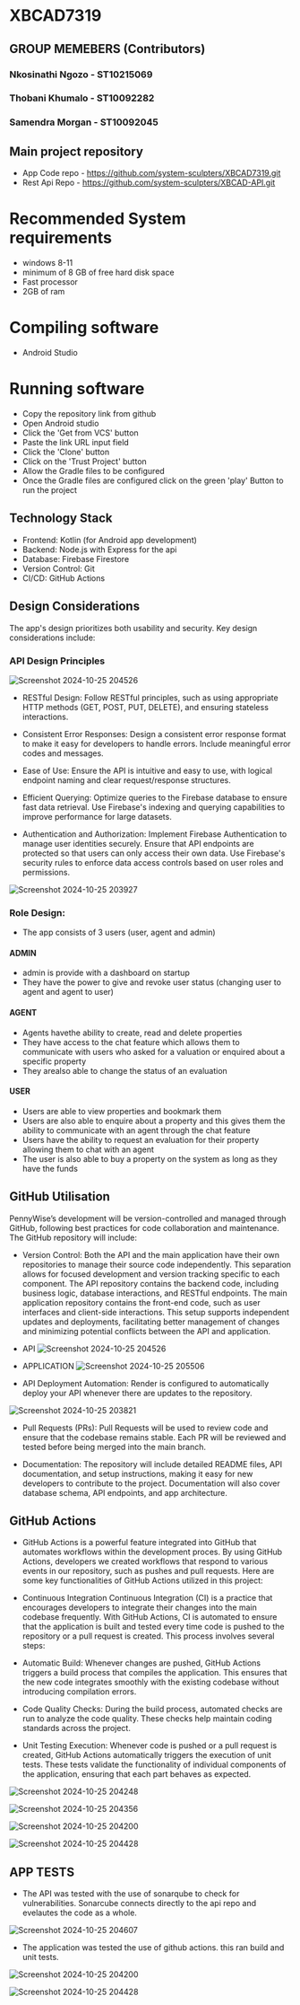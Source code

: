 # XBCAD7319

## GROUP MEMEBERS (Contributors)
### Nkosinathi Ngozo - ST10215069
### Thobani Khumalo - ST10092282
### Samendra Morgan - ST10092045


## Main project repository
- App Code repo - https://github.com/system-sculpters/XBCAD7319.git
- Rest Api Repo - https://github.com/system-sculpters/XBCAD-API.git


# Recommended System requirements
- windows 8-11
- minimum of 8 GB of free hard disk space
- Fast processor
- 2GB of ram

# Compiling software
- Android Studio

# Running software
- Copy the repository link from github
- Open Android studio
- Click the 'Get from VCS' button
- Paste the link URL input field
- Click the 'Clone' button
- Click on the 'Trust Project' button
- Allow the Gradle files to be configured
- Once the Gradle files are configured click on the green 'play' Button to run the project

## Technology Stack
- Frontend: Kotlin (for Android app development)
- Backend: Node.js with Express for the api
- Database: Firebase Firestore
- Version Control: Git
- CI/CD: GitHub Actions


## Design Considerations
The app's design prioritizes both usability and security. Key design considerations include:

### API Design Principles

![Screenshot 2024-10-25 204526](https://github.com/user-attachments/assets/0100e8ba-8ad1-4e2a-b5dd-7a57612f8a08)


- RESTful Design: Follow RESTful principles, such as using appropriate HTTP methods (GET, POST, PUT, DELETE), and ensuring stateless interactions.

- Consistent Error Responses: Design a consistent error response format to make it easy for developers to handle errors. Include meaningful error codes and messages.

- Ease of Use: Ensure the API is intuitive and easy to use, with logical endpoint naming and clear request/response structures.

- Efficient Querying: Optimize queries to the Firebase database to ensure fast data retrieval. Use Firebase's indexing and querying capabilities to improve performance for large datasets.

- Authentication and Authorization: Implement Firebase Authentication to manage user identities securely. Ensure that API endpoints are protected so that users can only access their own data. Use Firebase's security rules to enforce data access controls based on user roles and permissions.


![Screenshot 2024-10-25 203927](https://github.com/user-attachments/assets/2c12504a-7eea-447e-b964-f70916adee07)


### Role Design:
- The app consists of 3 users (user, agent and admin)

#### ADMIN
- admin is provide with a dashboard on startup
- They have the power to give and revoke user status (changing user to agent and agent to user)

#### AGENT
- Agents havethe ability to create, read and delete properties
- They have access to the chat feature which allows them to communicate with users who asked for a valuation or enquired about a specific property
- They arealso able to change the status of an evaluation


#### USER
- Users are able to view properties and bookmark them
- Users are also able to enquire about a property and this gives them the ability to communicate with an agent through the chat feature
- Users have the ability to request an evaluation for their property allowing them to chat with an agent
- The user is also able to buy a property on the system as long as they have the funds


## GitHub Utilisation
PennyWise’s development will be version-controlled and managed through GitHub, following best practices for code collaboration and maintenance. The GitHub repository will include:

- Version Control: Both the API and the main application have their own repositories to manage their source code independently. This separation allows for focused development and version tracking specific to each component. The API repository contains the backend code, including business logic, database interactions, and RESTful endpoints. The main application repository contains the front-end code, such as user interfaces and client-side interactions. This setup supports independent updates and deployments, facilitating better management of changes and minimizing potential conflicts between the API and application.
- API
![Screenshot 2024-10-25 204526](https://github.com/user-attachments/assets/9407ffd3-ee77-4a93-b633-fe777ac6b43a)


- APPLICATION
![Screenshot 2024-10-25 205506](https://github.com/user-attachments/assets/34765596-b10f-471f-9851-146861e68156)



- API Deployment Automation: Render is configured to automatically deploy your API whenever there are updates to the repository.

![Screenshot 2024-10-25 203821](https://github.com/user-attachments/assets/9ceb3f6a-870d-4e5d-907e-dd8f5de768ee)



- Pull Requests (PRs): Pull Requests will be used to review code and ensure that the codebase remains stable. Each PR will be reviewed and tested before being merged into the main branch.



- Documentation: The repository will include detailed README files, API documentation, and setup instructions, making it easy for new developers to contribute to the project. Documentation will also cover database schema, API endpoints, and app architecture.



## GitHub Actions


- GitHub Actions is a powerful feature integrated into GitHub that automates workflows within the development proces. By using GitHub Actions, developers we created workflows that respond to various events in our repository, such as pushes and pull requests. Here are some key functionalities of GitHub Actions utilized in this project:

- Continuous Integration
Continuous Integration (CI) is a practice that encourages developers to integrate their changes into the main codebase frequently. With GitHub Actions, CI is automated to ensure that the application is built and tested every time code is pushed to the repository or a pull request is created. This process involves several steps:

- Automatic Build: Whenever changes are pushed, GitHub Actions triggers a build process that compiles the application. This ensures that the new code integrates smoothly with the existing codebase without introducing compilation errors.

- Code Quality Checks: During the build process, automated checks are run to analyze the code quality. These checks help maintain coding standards across the project.

- Unit Testing Execution: Whenever code is pushed or a pull request is created, GitHub Actions automatically triggers the execution of unit tests. These tests validate the functionality of individual components of the application, ensuring that each part behaves as expected.


![Screenshot 2024-10-25 204248](https://github.com/user-attachments/assets/f4117a3e-7b45-4aac-9822-311969f3e406)


![Screenshot 2024-10-25 204356](https://github.com/user-attachments/assets/89282ec6-d1dd-425f-b713-e1a2abc53841)


![Screenshot 2024-10-25 204200](https://github.com/user-attachments/assets/5803f594-ecdd-44ca-b4e1-2f0d311c9c28)


![Screenshot 2024-10-25 204428](https://github.com/user-attachments/assets/ce2c0651-d26e-4e6e-b4e5-b08e3a3ccf29)


## APP TESTS
- The API was tested with the use of sonarqube to check for vulnerabilities. Sonarcube connects directly to the api repo and evelautes the code as a whole.

![Screenshot 2024-10-25 204607](https://github.com/user-attachments/assets/09d3c33b-538b-4a55-9432-7004f7da192f)

- The application was tested the use of github actions. this ran build and unit tests.
  
![Screenshot 2024-10-25 204200](https://github.com/user-attachments/assets/715cf6ed-650d-4bb4-b460-e02f5c7f4fd1)

![Screenshot 2024-10-25 204428](https://github.com/user-attachments/assets/5732e0e1-5f3b-40b3-bbbd-1a74eb076a93)



